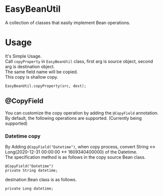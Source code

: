 # EasyBeanUtil
A collection of classes that easily implement Bean operations.

# Usage
It's Simple Usage.  
Call `copyProperty` in `EasyBeanUtil` class, first arg is source object, second arg is destination object.  
The same field name will be copied.  
This copy is shallow copy.
```
EasyBeanUtil.copyProperty(src, dest);
```
## @CopyField
You can customize the copy operation by adding the `@CopyField` annotation.  
By default, the following operations are supported. (Currently being supported)

### Datetime copy
By Adding `@CopyField("Datetime")`, when copy process, convert String <-> Long(2020-12-31 00:00:00 <-> 1609340400000) of the Datetime.  
The specification method is as follows in the copy source Bean class.
```
@CopyField("Datetime")
private String datetime;
```

destnation Bean class is as follows.
```
private Long datetime;
```
